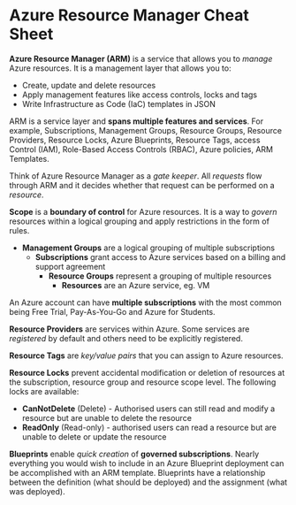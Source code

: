 # Azure Resource Manager Cheat Sheet

**Azure Resource Manager (ARM)** is a service that allows you to *manage* Azure resources.  It is a management layer that allows you to:

-  Create, update and delete resources
- Apply management features like access controls, locks and tags
- Write Infrastructure as Code (IaC) templates in JSON

ARM is a service layer and **spans multiple features and services**.  For example, Subscriptions, Management Groups, Resource Groups, Resource Providers, Resource Locks, Azure Blueprints, Resource Tags, access Control (IAM), Role-Based Access Controls (RBAC), Azure policies, ARM Templates.

Think of Azure Resource Manager as a *gate keeper*.  All *requests* flow through ARM and it decides whether that request can be performed on a *resource*.

**Scope** is a **boundary of control** for Azure resources.  It is a way to *govern* resources within a logical grouping and apply restrictions in the form of rules.

- **Management Groups** are a logical grouping of multiple subscriptions
  - **Subscriptions** grant access to Azure services based on a billing and support agreement
    - **Resource Groups** represent a grouping of multiple resources
      - **Resources** are an Azure service, eg. VM

An Azure account can have **multiple subscriptions** with the most common being Free Trial, Pay-As-You-Go and Azure for Students.

**Resource Providers** are services within Azure.  Some services are *registered* by default and others need to be explicitly registered.

**Resource Tags** are *key/value pairs* that you can assign to Azure resources.

**Resource Locks** prevent accidental modification or deletion of resources at the subscription, resource group and resource scope level.  The following locks are available:

- **CanNotDelete** (Delete) - Authorised users can still read and modify a resource but are unable to delete the resource
- **ReadOnly** (Read-only) - authorised users can read a resource but are unable to delete or update the resource

**Blueprints** enable *quick creation* of **governed subscriptions**.  Nearly everything you would wish to include in an Azure Blueprint deployment can be accomplished with an ARM template.  Blueprints have a relationship between the definition (what should be deployed) and the assignment (what was deployed).





